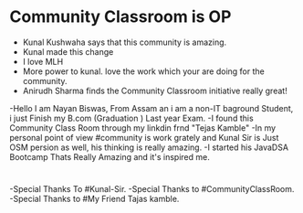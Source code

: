 # Community Classroom is OP

- Kunal Kushwaha says that this community is amazing.
- Kunal made this change
- I love MLH
- More power to kunal. love the work which your are doing for the community.
- Anirudh Sharma finds the Community Classroom initiative really great!

-Hello I am Nayan Biswas, From Assam an i am a non-IT baground Student, i just Finish my B.com (Graduation ) Last year Exam.
-I found this Community Class Room through my linkdin frnd "Tejas Kamble"
-In my personal point of view #community is work grately and Kunal Sir is Just OSM persion  as well, his thinking is really amazing.
-I started his JavaDSA Bootcamp Thats Really Amazing and it's inspired me.
#
#
-Special Thanks To #Kunal-Sir.
-Special Thanks to #CommunityClassRoom.
-Special Thanks to #My Friend Tajas kamble.






